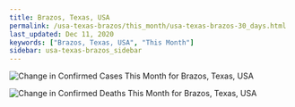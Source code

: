 ```yaml
---
title: Brazos, Texas, USA
permalink: /usa-texas-brazos/this_month/usa-texas-brazos-30_days.html
last_updated: Dec 11, 2020
keywords: ["Brazos, Texas, USA", "This Month"]
sidebar: usa-texas-brazos_sidebar
---
```


![Change in Confirmed Cases This Month for Brazos, Texas, USA](/covid_tracker/images/graphs/usa-texas-brazos-delta_confirmed-30_days_graph.png)

![Change in Confirmed Deaths This Month for Brazos, Texas, USA](/covid_tracker/images/graphs/usa-texas-brazos-delta_deaths-30_days_graph.png)
